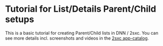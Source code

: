 # Tutorial for List/Details Parent/Child setups

This is a basic tutorial for creating Parent/Child lists in DNN / 2sxc. You can see more details incl. screenshots and videos in the [2sxc app-catalog](https://2sxc.org/en/apps/app/simple-parent-child-app-with-2-pages).